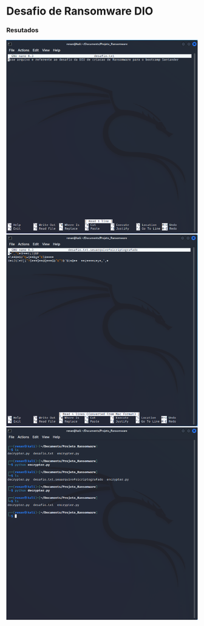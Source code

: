 # Desafio de Ransomware DIO

### Resutados

![Alt text](./Evidencia_1.png "Evidencia do Projeto 1")
![Alt text](./Evidencia_2.png "Evidencia do Projeto 2")
![Alt text](./Evidencia_3.png "Evidencia do Projeto 3")
